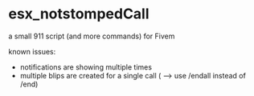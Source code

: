 # esx_notstompedCall
a small 911 script (and more commands) for Fivem

known issues:
- notifications are showing multiple times
- multiple blips are created for a single call ( --> use /endall instead of /end)
